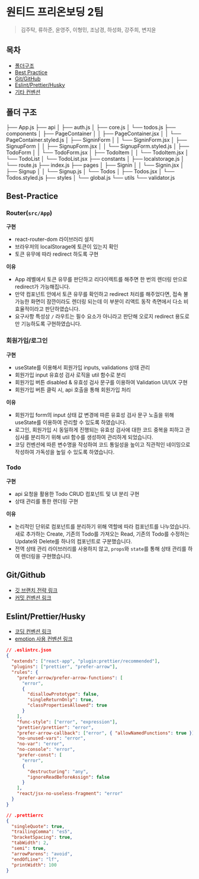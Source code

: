 # 원티드 프리온보딩 2팀

> 김주탁, 류하준, 윤영주, 이형민, 조남경, 하성화, 강주희, 변지윤

## 목차

- [폴더구조](#폴더구조)
- [Best Practice](#Best-Practice)
- [Git/GitHub](#Git/GitHub)
- [Eslint/Prettier/Husky](#Eslint/Prettier/Husky)
- [기타 컨벤션](#기타-컨벤션)

## 폴더 구조

├── App.js
├── api
│ ├── auth.js
│ ├── core.js
│ └── todos.js
├── components
│ ├── PageContainer
│ │ ├── PageContainer.jsx
│ │ └── PageContainer.styled.js
│ ├── SigninForm
│ │ └── SigninForm.jsx
│ ├── SignupForm
│ │ ├── SignupForm.jsx
│ │ └── SignupForm.styled.js
│ ├── TodoForm
│ │ └── TodoForm.jsx
│ ├── TodoItem
│ │ └── TodoItem.jsx
│ └── TodoList
│ └── TodoList.jsx
├── constants
│ ├── localstorage.js
│ └── route.js
├── index.js
├── pages
│ ├── Signin
│ │ └── Signin.jsx
│ ├── Signup
│ │ └── Signup.js
│ └── Todos
│ ├── Todos.jsx
│ └── Todos.styled.js
├── styles
│ └── global.js
└── utils
└── validator.js

## Best-Practice

### Router(`src/App`)

**구현**

- react-router-dom 라이브러리 설치
- 브라우저의 localStorage에 토큰이 있는지 확인
- 토큰 유무에 따라 redirect 하도록 구현

**이유**

- App 레벨에서 토큰 유무를 판단하고 리다이렉트를 해주면 한 번의 렌더링 만으로 redirect가 가능해집니다.
- 만약 컴포넌트 안에서 토큰 유무를 확인하고 redirect 처리를 해주었다면, 접속 불가능한 화면이 잠깐이라도 렌더링 되는데 이 부분이 리액트 동작 측면에서 다소 비효율적이라고 판단하였습니다.
- 요구사항 특성상 `/` 라우트는 필수 요소가 아니라고 판단해 오로지 redirect 용도로만 기능하도록 구현하였습니다.

### 회원가입/로그인

**구현**

- useState를 이용해서 회원가입 inputs, validations 상태 관리
- 회원가입 input 유효성 검사 로직을 util 함수로 분리
- 회원가입 버튼 disabled & 유효성 검사 문구를 이용하여 Validation UI/UX 구현
- 회원가입 버튼 클릭 시, api 호출을 통해 회원가입 처리

**이유**

- 회원가입 form의 input 상태 값 변경에 따른 유효성 검사 문구 노출을 위해 useState를 이용하여 관리할 수 있도록 하였습니다.
- 로그인, 회원가입 시 동일하게 진행되는 유효성 검사에 대한 코드 중복을 피하고 관심사를 분리하기 위해 util 함수를 생성하여 관리하게 되었습니다.
- 코딩 컨벤션에 따른 변수명을 작성하여 코드 통일성을 높이고 직관적인 네이밍으로 작성하여 가독성을 높일 수 있도록 하였습니다.

### Todo

**구현**

- api 요청을 활용한 Todo CRUD 컴포넌트 및 UI 분리 구현
- 상태 관리를 통한 렌더링 구현

**이유**

- 논리적인 단위로 컴포넌트를 분리하기 위해 역할에 따라 컴포넌트를 나누었습니다. 새로 추가하는 Create, 기존의 Todo를 가져오는 Read, 기존의 Todo를 수정하는 Update와 Delete를 하나의 컴포넌트로 구분했습니다.
- 전역 상태 관리 라이브러리를 사용하지 않고, `props`와 `state`를 통해 상태 관리를 하여 렌더링을 구현했습니다.

## Git/Github

- [깃 브랜치 전략 링크](https://github.com/wanted-pre-onboarding-fe-6th-team2/todo-list/wiki/git-branch-%EC%A0%84%EB%9E%B5)
- [커밋 컨벤션 링크](https://github.com/wanted-pre-onboarding-fe-6th-team2/todo-list/wiki/%EC%BB%A4%EB%B0%8B-%EC%BB%A8%EB%B2%A4%EC%85%98)

## Eslint/Prettier/Husky

- [코딩 컨벤션 링크](https://github.com/wanted-pre-onboarding-fe-6th-team2/todo-list/wiki/%EC%BD%94%EB%94%A9-%EC%BB%A8%EB%B2%A4%EC%85%98)
- [emotion 사용 컨벤션 링크](https://github.com/wanted-pre-onboarding-fe-6th-team2/todo-list/wiki/emotion-%EC%82%AC%EC%9A%A9-%EC%BB%A8%EB%B2%A4%EC%85%98)

```JSON
// .eslintrc.json
{
  "extends": ["react-app", "plugin:prettier/recommended"],
  "plugins": ["prettier", "prefer-arrow"],
  "rules": {
    "prefer-arrow/prefer-arrow-functions": [
      "error",
      {
        "disallowPrototype": false,
        "singleReturnOnly": true,
        "classPropertiesAllowed": true
      }
    ],
    "func-style": ["error", "expression"],
    "prettier/prettier": "error",
    "prefer-arrow-callback": ["error", { "allowNamedFunctions": true }],
    "no-unused-vars": "error",
    "no-var": "error",
    "no-console": "error",
    "prefer-const": [
      "error",
      {
        "destructuring": "any",
        "ignoreReadBeforeAssign": false
      }
    ],
    "react/jsx-no-useless-fragment": "error"
  }
}
```

```JSON
// .prettierrc
{
  "singleQuote": true,
  "trailingComma": "es5",
  "bracketSpacing": true,
  "tabWidth": 2,
  "semi": true,
  "arrowParens": "avoid",
  "endOfLine": "lf",
  "printWidth": 100
}
```
